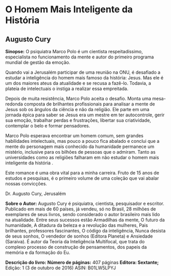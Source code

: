 # O Homem Mais Inteligente da História
 
## Augusto Cury
**Sinopse:**
O psiquiatra Marco Polo é um cientista respeitadíssimo, especialista no funcionamento da mente e autor do primeiro programa mundial de gestão da emoção.

Quando vai a Jerusalém participar de uma reunião na ONU, é desafiado a estudar a inteligência do homem mais famoso da história: Jesus. Mas ele é um dos maiores ateus da atualidade e se recusa a fazê-lo. Todavia, a plateia de intelectuais o instiga a realizar essa empreitada.

Depois de muita resistência, Marco Polo aceita o desafio. Monta uma mesa-redonda composta de brilhantes profissionais para analisar a mente de Jesus sob os ângulos da ciência e não da religião. Ele parte em uma jornada épica para saber se Jesus era um mestre em ter autocontrole, gerir sua emoção, trabalhar perdas e frustrações, libertar sua criatividade, contemplar o belo e formar pensadores.

Marco Polo esperava encontrar um homem comum, sem grandes habilidades intelectuais, mas pouco a pouco fica abalado e conclui que a mente do personagem mais conhecido da humanidade permanece um mistério, inclusive para os bilhões de pessoas que o admiram. Tanto as universidades como as religiões falharam em não estudar o homem mais inteligente da história .

Este romance é uma obra vital para a minha carreira. Fruto de 15 anos de estudos e pesquisas, é o primeiro volume de uma coleção que vai abalar nossas convicções.

Dr. Augusto Cury, Jerusalém

**Sobre o Autor:**
Augusto Cury é psiquiatra, cientista, pesquisador e escritor. Publicado em mais de 60 países, já vendeu, só no Brasil, 28 milhões de exemplares de seus livros, sendo considerado o autor brasileiro mais lido na atualidade. Entre seus sucessos estão Armadilhas da mente, O futuro da humanidade, A ditadura da beleza e a revolução das mulheres, Pais brilhantes, professores fascinantes, O código da inteligência, Nunca desista de seus sonhos, O vendedor de sonhos (Editora Planeta) e Ansiedade (Saraiva). É autor da Teoria da Inteligência Multifocal, que trata do complexo processo de construção de pensamentos, dos papeis da memória e da formação do Eu.

**Descrição do livro:**
**Número de páginas:** 407 páginas
**Editora: Sextante;** Edição: 1 (3 de outubro de 2016)
ASIN: B01LW5LPYJ